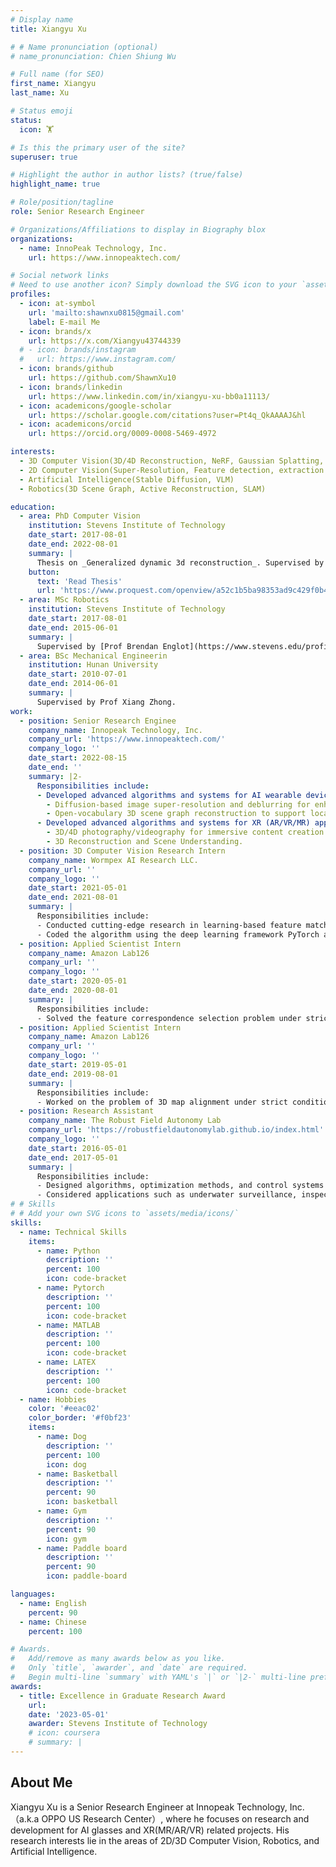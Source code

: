 ```yaml
---
# Display name
title: Xiangyu Xu

# # Name pronunciation (optional)
# name_pronunciation: Chien Shiung Wu

# Full name (for SEO)
first_name: Xiangyu
last_name: Xu

# Status emoji
status:
  icon: 🏋️

# Is this the primary user of the site?
superuser: true

# Highlight the author in author lists? (true/false)
highlight_name: true

# Role/position/tagline
role: Senior Research Engineer

# Organizations/Affiliations to display in Biography blox
organizations:
  - name: InnoPeak Technology, Inc.
    url: https://www.innopeaktech.com/

# Social network links
# Need to use another icon? Simply download the SVG icon to your `assets/media/icons/` folder.
profiles:
  - icon: at-symbol
    url: 'mailto:shawnxu0815@gmail.com'
    label: E-mail Me
  - icon: brands/x
    url: https://x.com/Xiangyu43744339
  # - icon: brands/instagram
  #   url: https://www.instagram.com/
  - icon: brands/github
    url: https://github.com/ShawnXu10
  - icon: brands/linkedin
    url: https://www.linkedin.com/in/xiangyu-xu-bb0a11113/
  - icon: academicons/google-scholar
    url: https://scholar.google.com/citations?user=Pt4q_QkAAAAJ&hl
  - icon: academicons/orcid
    url: https://orcid.org/0009-0008-5469-4972

interests:
  - 3D Computer Vision(3D/4D Reconstruction, NeRF, Gaussian Splatting, Visual Localization)
  - 2D Computer Vision(Super-Resolution, Feature detection, extraction and matching)
  - Artificial Intelligence(Stable Diffusion, VLM)
  - Robotics(3D Scene Graph, Active Reconstruction, SLAM)

education:
  - area: PhD Computer Vision
    institution: Stevens Institute of Technology
    date_start: 2017-08-01
    date_end: 2022-08-01
    summary: |
      Thesis on _Generalized dynamic 3d reconstruction_. Supervised by [Prof Enrique Dunn](https://enriquedunn.github.io/).
    button:
      text: 'Read Thesis'
      url: 'https://www.proquest.com/openview/a52c1b5ba98353ad9c429f0b4c54c4a7'
  - area: MSc Robotics
    institution: Stevens Institute of Technology
    date_start: 2017-08-01
    date_end: 2015-06-01
    summary: |
      Supervised by [Prof Brendan Englot](https://www.stevens.edu/profile/benglot).
  - area: BSc Mechanical Engineerin
    institution: Hunan University
    date_start: 2010-07-01
    date_end: 2014-06-01
    summary: |
      Supervised by Prof Xiang Zhong.
work:
  - position: Senior Research Enginee
    company_name: Innopeak Technology, Inc.
    company_url: 'https://www.innopeaktech.com/'
    company_logo: ''
    date_start: 2022-08-15
    date_end: ''
    summary: |2-
      Responsibilities include:
      - Developed advanced algorithms and systems for AI wearable device (glasses) applications:
        - Diffusion-based image super-resolution and deblurring for enhanced visual quality.
        - Open-vocabulary 3D scene graph reconstruction to support localization and navigation.
      - Developed advanced algorithms and systems for XR (AR/VR/MR) applications:
        - 3D/4D photography/videography for immersive content creation.
        - 3D Reconstruction and Scene Understanding.
  - position: 3D Computer Vision Research Intern
    company_name: Wormpex AI Research LLC.
    company_url: ''
    company_logo: ''
    date_start: 2021-05-01
    date_end: 2021-08-01
    summary: |
      Responsibilities include:
      - Conducted cutting-edge research in learning-based feature matching and camera poses estimation problems.
      - Coded the algorithm using the deep learning framework PyTorch and compared it with the state-of-the-art methods.
  - position: Applied Scientist Intern
    company_name: Amazon Lab126
    company_url: ''
    company_logo: ''
    date_start: 2020-05-01
    date_end: 2020-08-01
    summary: |
      Responsibilities include:
      - Solved the feature correspondence selection problem under strict conditions such as texture-less feature, low light, and day-night difference and evaluated the algorithms on Amazon Web Service.
  - position: Applied Scientist Intern
    company_name: Amazon Lab126
    company_url: ''
    company_logo: ''
    date_start: 2019-05-01
    date_end: 2019-08-01
    summary: |
      Responsibilities include:
      - Worked on the problem of 3D map alignment under strict conditions such as noise, outliers, and large non-overlapping areas and tested the algorithms on the home robot Astro.
  - position: Research Assistant
    company_name: The Robust Field Autonomy Lab
    company_url: 'https://robustfieldautonomylab.github.io/index.html'
    company_logo: ''
    date_start: 2016-05-01
    date_end: 2017-05-01
    summary: |
      Responsibilities include:
      - Designed algorithms, optimization methods, and control systems for robust and autonomous mobile robotics.
      - Considered applications such as underwater surveillance, inspection, autonomous exploration, and path planning.
# # Skills
# # Add your own SVG icons to `assets/media/icons/`
skills:
  - name: Technical Skills
    items:
      - name: Python
        description: ''
        percent: 100
        icon: code-bracket
      - name: Pytorch
        description: ''
        percent: 100
        icon: code-bracket
      - name: MATLAB
        description: ''
        percent: 100
        icon: code-bracket
      - name: LATEX
        description: ''
        percent: 100
        icon: code-bracket
  - name: Hobbies
    color: '#eeac02'
    color_border: '#f0bf23'
    items:
      - name: Dog
        description: ''
        percent: 100
        icon: dog
      - name: Basketball
        description: ''
        percent: 90
        icon: basketball
      - name: Gym
        description: ''
        percent: 90
        icon: gym
      - name: Paddle board
        description: ''
        percent: 90
        icon: paddle-board

languages:
  - name: English
    percent: 90
  - name: Chinese
    percent: 100

# Awards.
#   Add/remove as many awards below as you like.
#   Only `title`, `awarder`, and `date` are required.
#   Begin multi-line `summary` with YAML's `|` or `|2-` multi-line prefix and indent 2 spaces below.
awards:
  - title: Excellence in Graduate Research Award
    url: 
    date: '2023-05-01'
    awarder: Stevens Institute of Technology
    # icon: coursera
    # summary: |
---
```


## About Me

Xiangyu Xu is a Senior Research Engineer at Innopeak Technology, Inc.（a.k.a OPPO US Research Center）, where he focuses on research and development for AI glasses and XR(MR/AR/VR) related projects. His research interests lie in the areas of 2D/3D Computer Vision, Robotics, and Artificial Intelligence.
